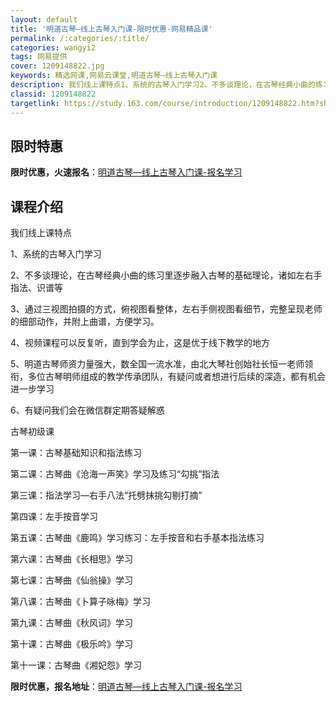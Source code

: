 ```yaml
---
layout: default
title: '明道古琴—线上古琴入门课-限时优惠-网易精品课'
permalink: /:categories/:title/
categories: wangyi2
tags: 网易提供
cover: 1209148822.jpg
keywords: 精选网课,网易云课堂,明道古琴—线上古琴入门课
description: 我们线上课特点1、系统的古琴入门学习2、不多谈理论，在古琴经典小曲的练习里逐步融入古琴的基础理论，诸如左右手指法、识谱等
classid: 1209148822
targetlink: https://study.163.com/course/introduction/1209148822.htm?share=1&shareId=1025206652&utm_campaign=share&utm_medium=iphoneShare&utm_source=&utm_u=1025206652
---
```


## 限时特惠

**限时优惠，火速报名**：[明道古琴—线上古琴入门课-报名学习](https://study.163.com/course/introduction/1209148822.htm?share=1&shareId=1025206652&utm_campaign=share&utm_medium=iphoneShare&utm_source=&utm_u=1025206652)

## 课程介绍

我们线上课特点



1、系统的古琴入门学习



2、不多谈理论，在古琴经典小曲的练习里逐步融入古琴的基础理论，诸如左右手指法、识谱等



3、通过三视图拍摄的方式，俯视图看整体，左右手侧视图看细节，完整呈现老师的细部动作，并附上曲谱，方便学习。



4、视频课程可以反复听，直到学会为止，这是优于线下教学的地方



5、明道古琴师资力量强大，数全国一流水准，由北大琴社创始社长恒一老师领衔，多位古琴明师组成的教学传承团队，有疑问或者想进行后续的深造，都有机会进一步学习



6、有疑问我们会在微信群定期答疑解惑



古琴初级课



第一课：古琴基础知识和指法练习

第二课：古琴曲《沧海一声笑》学习及练习“勾挑”指法

第三课：指法学习—右手八法“托劈抹挑勾剔打摘”

第四课：左手按音学习

第五课：古琴曲《鹿鸣》学习练习：左手按音和右手基本指法练习

第六课：古琴曲《长相思》学习

第七课：古琴曲《仙翁操》学习

第八课：古琴曲《卜算子咏梅》学习

第九课：古琴曲《秋风词》学习

第十课：古琴曲《极乐吟》学习

第十一课：古琴曲《湘妃怨》学习

**限时优惠，报名地址**：[明道古琴—线上古琴入门课-报名学习](https://study.163.com/course/introduction/1209148822.htm?share=1&shareId=1025206652&utm_campaign=share&utm_medium=iphoneShare&utm_source=&utm_u=1025206652)

